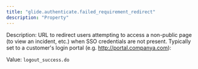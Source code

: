 ```yaml
---
title: "glide.authenticate.failed_requirement_redirect"
description: "Property"
---
```


Description: URL to redirect users attempting to access a non-public page (to view an incident, etc.) when SSO credentials are not present. Typically set to a customer's login portal (e.g. http://portal.companya.com):

Value: `logout_success.do`